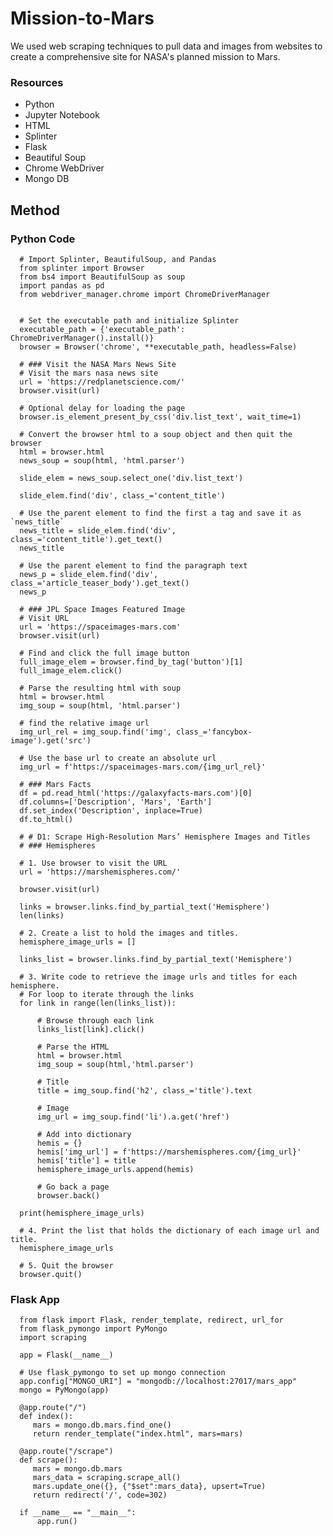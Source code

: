# Mission-to-Mars
We used web scraping techniques to pull data and images from websites to create a comprehensive site for NASA's planned mission to Mars.

### Resources
- Python
- Jupyter Notebook
- HTML
- Splinter
- Flask
- Beautiful Soup
- Chrome WebDriver
- Mongo DB

## Method

### Python Code

      # Import Splinter, BeautifulSoup, and Pandas
      from splinter import Browser
      from bs4 import BeautifulSoup as soup
      import pandas as pd
      from webdriver_manager.chrome import ChromeDriverManager


      # Set the executable path and initialize Splinter
      executable_path = {'executable_path': ChromeDriverManager().install()}
      browser = Browser('chrome', **executable_path, headless=False)

      # ### Visit the NASA Mars News Site
      # Visit the mars nasa news site
      url = 'https://redplanetscience.com/'
      browser.visit(url)

      # Optional delay for loading the page
      browser.is_element_present_by_css('div.list_text', wait_time=1)

      # Convert the browser html to a soup object and then quit the browser
      html = browser.html
      news_soup = soup(html, 'html.parser')

      slide_elem = news_soup.select_one('div.list_text')

      slide_elem.find('div', class_='content_title')

      # Use the parent element to find the first a tag and save it as `news_title`
      news_title = slide_elem.find('div', class_='content_title').get_text()
      news_title

      # Use the parent element to find the paragraph text
      news_p = slide_elem.find('div', class_='article_teaser_body').get_text()
      news_p

      # ### JPL Space Images Featured Image
      # Visit URL
      url = 'https://spaceimages-mars.com'
      browser.visit(url)

      # Find and click the full image button
      full_image_elem = browser.find_by_tag('button')[1]
      full_image_elem.click()

      # Parse the resulting html with soup
      html = browser.html
      img_soup = soup(html, 'html.parser')

      # find the relative image url
      img_url_rel = img_soup.find('img', class_='fancybox-image').get('src')

      # Use the base url to create an absolute url
      img_url = f'https://spaceimages-mars.com/{img_url_rel}'

      # ### Mars Facts
      df = pd.read_html('https://galaxyfacts-mars.com')[0]
      df.columns=['Description', 'Mars', 'Earth']
      df.set_index('Description', inplace=True)
      df.to_html()

      # # D1: Scrape High-Resolution Mars’ Hemisphere Images and Titles
      # ### Hemispheres

      # 1. Use browser to visit the URL 
      url = 'https://marshemispheres.com/'

      browser.visit(url)

      links = browser.links.find_by_partial_text('Hemisphere')
      len(links)

      # 2. Create a list to hold the images and titles.
      hemisphere_image_urls = []

      links_list = browser.links.find_by_partial_text('Hemisphere')

      # 3. Write code to retrieve the image urls and titles for each hemisphere.
      # For loop to iterate through the links
      for link in range(len(links_list)):

          # Browse through each link
          links_list[link].click()

          # Parse the HTML
          html = browser.html
          img_soup = soup(html,'html.parser')

          # Title
          title = img_soup.find('h2', class_='title').text

          # Image
          img_url = img_soup.find('li').a.get('href')

          # Add into dictionary
          hemis = {}
          hemis['img_url'] = f'https://marshemispheres.com/{img_url}'
          hemis['title'] = title
          hemisphere_image_urls.append(hemis)

          # Go back a page
          browser.back()

      print(hemisphere_image_urls)

      # 4. Print the list that holds the dictionary of each image url and title.
      hemisphere_image_urls

      # 5. Quit the browser
      browser.quit()
      
### Flask App

      from flask import Flask, render_template, redirect, url_for
      from flask_pymongo import PyMongo
      import scraping

      app = Flask(__name__)

      # Use flask_pymongo to set up mongo connection
      app.config["MONGO_URI"] = "mongodb://localhost:27017/mars_app"
      mongo = PyMongo(app)

      @app.route("/")
      def index():
         mars = mongo.db.mars.find_one()
         return render_template("index.html", mars=mars)

      @app.route("/scrape")
      def scrape():
         mars = mongo.db.mars
         mars_data = scraping.scrape_all()
         mars.update_one({}, {"$set":mars_data}, upsert=True)
         return redirect('/', code=302)

      if __name__ == "__main__":
          app.run()
